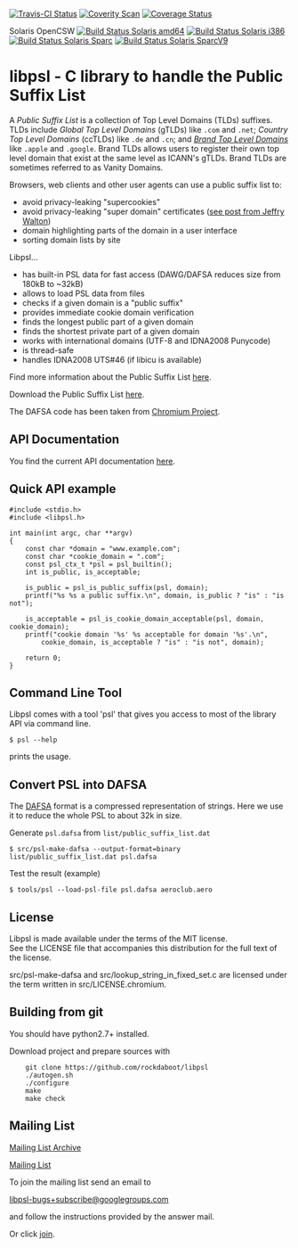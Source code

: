 [![Travis-CI Status](https://travis-ci.org/rockdaboot/libpsl.png?branch=master)](https://travis-ci.org/rockdaboot/libpsl)
[![Coverity Scan](https://img.shields.io/coverity/scan/10227.svg)](https://scan.coverity.com/projects/rockdaboot-libpsl)
[![Coverage Status](https://coveralls.io/repos/github/rockdaboot/libpsl/badge.svg?branch=master)](https://coveralls.io/github/rockdaboot/libpsl?branch=master)

Solaris OpenCSW [![Build Status Solaris amd64](https://buildfarm.opencsw.org/buildbot/png?builder=libpsl-solaris10-amd64)](https://buildfarm.opencsw.org/buildbot/builders/libpsl-solaris10-amd64)
[![Build Status Solaris i386](https://buildfarm.opencsw.org/buildbot/png?builder=libpsl-solaris10-i386)](https://buildfarm.opencsw.org/buildbot/builders/libpsl-solaris10-i386)
[![Build Status Solaris Sparc](https://buildfarm.opencsw.org/buildbot/png?builder=libpsl-solaris10-sparc)](https://buildfarm.opencsw.org/buildbot/builders/libpsl-solaris10-sparc)
[![Build Status Solaris SparcV9](https://buildfarm.opencsw.org/buildbot/png?builder=libpsl-solaris10-sparcv9)](https://buildfarm.opencsw.org/buildbot/builders/libpsl-solaris10-sparcv9)


libpsl - C library to handle the Public Suffix List
===================================================

A *Public Suffix List* is a collection of Top Level Domains (TLDs) suffixes. TLDs include *Global Top Level Domains* (gTLDs) like `.com` and `.net`; *Country Top Level Domains* (ccTLDs) like `.de` and `.cn`; and *[Brand Top Level Domains](https://icannwiki.org/Brand_TLD)* like `.apple` and `.google`. Brand TLDs allows users to register their own top level domain that exist at the same level as ICANN's gTLDs. Brand TLDs are sometimes referred to as Vanity Domains.

Browsers, web clients and other user agents can use a public suffix list to:

- avoid privacy-leaking "supercookies"
- avoid privacy-leaking "super domain" certificates ([see post from Jeffry Walton](https://lists.gnu.org/archive/html/bug-wget/2014-03/msg00093.html))
- domain highlighting parts of the domain in a user interface
- sorting domain lists by site

Libpsl...

- has built-in PSL data for fast access (DAWG/DAFSA reduces size from 180kB to ~32kB)
- allows to load PSL data from files
- checks if a given domain is a "public suffix"
- provides immediate cookie domain verification
- finds the longest public part of a given domain
- finds the shortest private part of a given domain
- works with international domains (UTF-8 and IDNA2008 Punycode)
- is thread-safe
- handles IDNA2008 UTS#46 (if libicu is available)

Find more information about the Public Suffix List [here](https://publicsuffix.org/).

Download the Public Suffix List [here](https://hg.mozilla.org/mozilla-central/raw-file/tip/netwerk/dns/effective_tld_names.dat).

The DAFSA code has been taken from [Chromium Project](https://code.google.com/p/chromium/).


API Documentation
-----------------

You find the current API documentation [here](https://rockdaboot.github.io/libpsl).


Quick API example
-----------------

	#include <stdio.h>
	#include <libpsl.h>

	int main(int argc, char **argv)
	{
		const char *domain = "www.example.com";
		const char *cookie_domain = ".com";
		const psl_ctx_t *psl = psl_builtin();
		int is_public, is_acceptable;

		is_public = psl_is_public_suffix(psl, domain);
		printf("%s %s a public suffix.\n", domain, is_public ? "is" : "is not");

		is_acceptable = psl_is_cookie_domain_acceptable(psl, domain, cookie_domain);
		printf("cookie domain '%s' %s acceptable for domain '%s'.\n",
			cookie_domain, is_acceptable ? "is" : "is not", domain);

		return 0;
	}

Command Line Tool
-----------------

Libpsl comes with a tool 'psl' that gives you access to most of the
library API via command line.

	$ psl --help

prints the usage.

Convert PSL into DAFSA
----------------------

The [DAFSA](https://en.wikipedia.org/wiki/Deterministic_acyclic_finite_state_automaton) format is a compressed
representation of strings. Here we use it to reduce the whole PSL to about 32k in size.

Generate `psl.dafsa` from `list/public_suffix_list.dat`

	$ src/psl-make-dafsa --output-format=binary list/public_suffix_list.dat psl.dafsa

Test the result (example)

	$ tools/psl --load-psl-file psl.dafsa aeroclub.aero

License
-------

Libpsl is made available under the terms of the MIT license.<br>
See the LICENSE file that accompanies this distribution for the full text of the license.

src/psl-make-dafsa and src/lookup_string_in_fixed_set.c are licensed under the term written in
src/LICENSE.chromium.

Building from git
-----------------

You should have python2.7+ installed.

Download project and prepare sources with

		git clone https://github.com/rockdaboot/libpsl
		./autogen.sh
		./configure
		make
		make check


Mailing List
------------

[Mailing List Archive](http://news.gmane.org/gmane.network.dns.libpsl.bugs)

[Mailing List](https://groups.google.com/forum/#!forum/libpsl-bugs)

To join the mailing list send an email to

libpsl-bugs+subscribe@googlegroups.com

and follow the instructions provided by the answer mail.

Or click [join](https://groups.google.com/forum/#!forum/libpsl-bugs/join).
